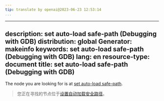 ```yaml
---
tip: translate by openai@2023-06-23 12:53:14
...
```

---
description: set auto-load safe-path (Debugging with GDB)
distribution: global
Generator: makeinfo
keywords: set auto-load safe-path (Debugging with GDB)
lang: en
resource-type: document
title: set auto-load safe-path (Debugging with GDB)
---------------------------------------------------

The node you are looking for is at [set auto-load safe-path](Auto_002dloading-safe-path.html#set-auto_002dload-safe_002dpath).

> 您正在寻找的节点位于[设置自动加载安全路径](Auto_002dloading-safe-path.html#set-auto_002dload-safe_002dpath)。
